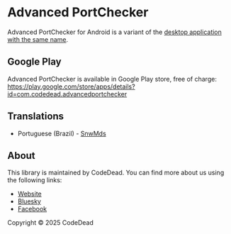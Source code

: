 # Advanced PortChecker

Advanced PortChecker for Android is a variant of the [desktop application with the same name](https://github.com/CodeDead/Advanced-PortChecker).

## Google Play

Advanced PortChecker is available in Google Play store, free of charge:  
https://play.google.com/store/apps/details?id=com.codedead.advancedportchecker

## Translations

- Portuguese (Brazil) - [SnwMds](https://github.com/SnwMds)

## About

This library is maintained by CodeDead. You can find more about us using the following links:
* [Website](https://codedead.com/)
* [Bluesky](https://bsky.app/profile/codedead.com)
* [Facebook](https://facebook.com/deadlinecodedead/)

Copyright © 2025 CodeDead
